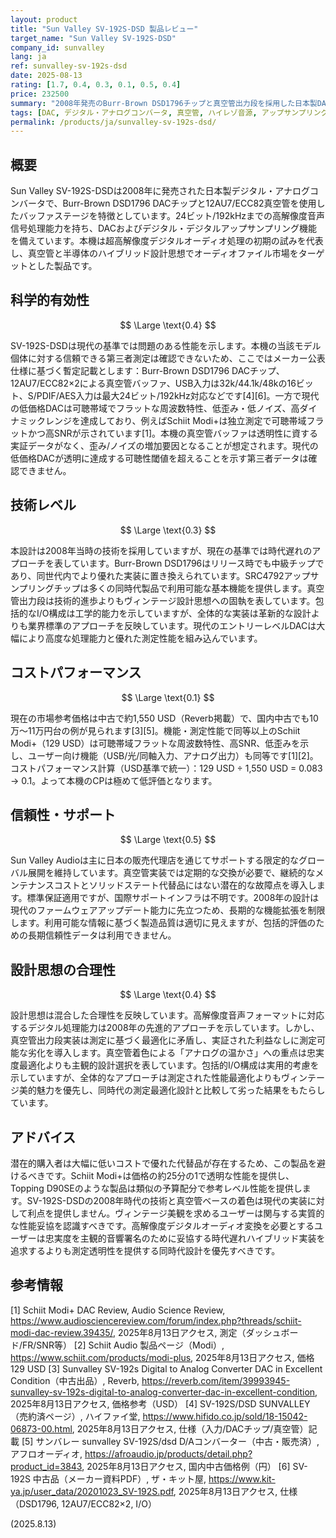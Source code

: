 ```yaml
---
layout: product
title: "Sun Valley SV-192S-DSD 製品レビュー"
target_name: "Sun Valley SV-192S-DSD"
company_id: sunvalley
lang: ja
ref: sunvalley-sv-192s-dsd
date: 2025-08-13
rating: [1.7, 0.4, 0.3, 0.1, 0.5, 0.4]
price: 232500
summary: "2008年発売のBurr-Brown DSD1796チップと真空管出力段を採用した日本製DAC、現代の低価格代替品に大幅に劣る性能"
tags: [DAC, デジタル・アナログコンバータ, 真空管, ハイレゾ音源, アップサンプリング]
permalink: /products/ja/sunvalley-sv-192s-dsd/
---
```


## 概要

Sun Valley SV-192S-DSDは2008年に発売された日本製デジタル・アナログコンバータで、Burr-Brown DSD1796 DACチップと12AU7/ECC82真空管を使用したバッファステージを特徴としています。24ビット/192kHzまでの高解像度音声信号処理能力を持ち、DACおよびデジタル・デジタルアップサンプリング機能を備えています。本機は超高解像度デジタルオーディオ処理の初期の試みを代表し、真空管と半導体のハイブリッド設計思想でオーディオファイル市場をターゲットとした製品です。

## 科学的有効性

$$ \Large \text{0.4} $$

SV-192S-DSDは現代の基準では問題のある性能を示します。本機の当該モデル個体に対する信頼できる第三者測定は確認できないため、ここではメーカー公表仕様に基づく暫定記載とします：Burr-Brown DSD1796 DACチップ、12AU7/ECC82×2による真空管バッファ、USB入力は32k/44.1k/48kの16ビット、S/PDIF/AES入力は最大24ビット/192kHz対応などです[4][6]。一方で現代の低価格DACは可聴帯域でフラットな周波数特性、低歪み・低ノイズ、高ダイナミックレンジを達成しており、例えばSchiit Modi+は独立測定で可聴帯域フラットかつ高SNRが示されています[1]。本機の真空管バッファは透明性に資する実証データがなく、歪み/ノイズの増加要因となることが想定されます。現代の低価格DACが透明に達成する可聴性閾値を超えることを示す第三者データは確認できません。

## 技術レベル

$$ \Large \text{0.3} $$

本設計は2008年当時の技術を採用していますが、現在の基準では時代遅れのアプローチを表しています。Burr-Brown DSD1796はリリース時でも中級チップであり、同世代内でより優れた実装に置き換えられています。SRC4792アップサンプリングチップは多くの同時代製品で利用可能な基本機能を提供します。真空管出力段は技術的進歩よりもヴィンテージ設計思想への固執を表しています。包括的なI/O構成は工学的能力を示していますが、全体的な実装は革新的な設計よりも業界標準のアプローチを反映しています。現代のエントリーレベルDACは大幅により高度な処理能力と優れた測定性能を組み込んでいます。

## コストパフォーマンス

$$ \Large \text{0.1} $$

現在の市場参考価格は中古で約1,550 USD（Reverb掲載）で、国内中古でも10万〜11万円台の例が見られます[3][5]。機能・測定性能で同等以上のSchiit Modi+（129 USD）は可聴帯域フラットな周波数特性、高SNR、低歪みを示し、ユーザー向け機能（USB/光/同軸入力、アナログ出力）も同等です[1][2]。コストパフォーマンス計算（USD基準で統一）：129 USD ÷ 1,550 USD = 0.083 → 0.1。よって本機のCPは極めて低評価となります。

## 信頼性・サポート

$$ \Large \text{0.5} $$

Sun Valley Audioは主に日本の販売代理店を通じてサポートする限定的なグローバル展開を維持しています。真空管実装では定期的な交換が必要で、継続的なメンテナンスコストとソリッドステート代替品にはない潜在的な故障点を導入します。標準保証適用ですが、国際サポートインフラは不明です。2008年の設計は現代のファームウェアアップデート能力に先立つため、長期的な機能拡張を制限します。利用可能な情報に基づく製造品質は適切に見えますが、包括的評価のための長期信頼性データは利用できません。

## 設計思想の合理性

$$ \Large \text{0.4} $$

設計思想は混合した合理性を反映しています。高解像度音声フォーマットに対応するデジタル処理能力は2008年の先進的アプローチを示しています。しかし、真空管出力段実装は測定に基づく最適化に矛盾し、実証された利益なしに測定可能な劣化を導入します。真空管着色による「アナログの温かさ」への重点は忠実度最適化よりも主観的設計選択を表しています。包括的I/O構成は実用的考慮を示していますが、全体的なアプローチは測定された性能最適化よりもヴィンテージ美的魅力を優先し、同時代の測定最適化設計と比較して劣った結果をもたらしています。

## アドバイス

潜在的購入者は大幅に低いコストで優れた代替品が存在するため、この製品を避けるべきです。Schiit Modi+は価格の約25分の1で透明な性能を提供し、Topping D90SEのような製品は類似の予算配分で参考レベル性能を提供します。SV-192S-DSDの2008年時代の技術と真空管ベースの着色は現代の実装に対して利点を提供しません。ヴィンテージ美観を求めるユーザーは関与する実質的な性能妥協を認識すべきです。高解像度デジタルオーディオ変換を必要とするユーザーは忠実度を主観的音響署名のために妥協する時代遅れハイブリッド実装を追求するよりも測定透明性を提供する同時代設計を優先すべきです。

## 参考情報

[1] Schiit Modi+ DAC Review, Audio Science Review, https://www.audiosciencereview.com/forum/index.php?threads/schiit-modi-dac-review.39435/, 2025年8月13日アクセス, 測定（ダッシュボード/FR/SNR等）
[2] Schiit Audio 製品ページ（Modi）, https://www.schiit.com/products/modi-plus, 2025年8月13日アクセス, 価格 129 USD
[3] Sunvalley SV-192s Digital to Analog Converter DAC in Excellent Condition（中古出品）, Reverb, https://reverb.com/item/39993945-sunvalley-sv-192s-digital-to-analog-converter-dac-in-excellent-condition, 2025年8月13日アクセス, 価格参考（USD）
[4] SV-192S/DSD SUNVALLEY（売約済ページ）, ハイファイ堂, https://www.hifido.co.jp/sold/18-15042-06873-00.html, 2025年8月13日アクセス, 仕様（入力/DACチップ/真空管）記載
[5] サンバレー sunvalley SV-192S/dsd D/Aコンバーター（中古・販売済）, アフロオーディオ, https://afroaudio.jp/products/detail.php?product_id=3843, 2025年8月13日アクセス, 国内中古価格例（円）
[6] SV-192S 中古品（メーカー資料PDF）, ザ・キット屋, https://www.kit-ya.jp/user_data/20201023_SV-192S.pdf, 2025年8月13日アクセス, 仕様（DSD1796, 12AU7/ECC82×2, I/O）

(2025.8.13)